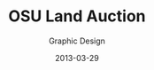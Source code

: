 ---
title: OSU Land Auction
subtitle: Graphic Design
layout: default
modal-id: 11
date: 2013-03-29
img: ohio-state-brochure.jpg
thumbnail: ohio-state-brochure-thumbnail.jpg
alt: The Ohio State University Land Auction
project-date: 2013
client: The Ohio State University/Wilson National
client-url: #
category: Graphic Design
description: Created auction brochure for The Ohio State University Agriculture Land Auction. Contained detailed information along with images and large "multi-parcel" map.

---